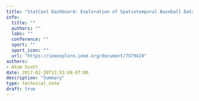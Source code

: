 ```yaml
---
title: "StatCast Dashboard: Exploration of Spatiotemporal Baseball Data"
info:
  title: ""
  authors: ""
  labs: ""
  conference: ""
  sport: ""
  sport_icon: ""
  url: "https://ieeexplore.ieee.org/document/7579419"
authors:
- Atom Scott
date: 2017-02-20T11:53:49-07:00
description: "Summary"
type: technical_note
draft: true
---
```

